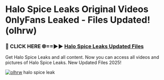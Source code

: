 # Halo Spice Leaks Original Videos 0nlyFans Leaked - Files Updated! (olhrw)

<h3>🔴 CLICK HERE 🌐==►► <a href="https://tinyurl.com/x26r9saj" rel="nofollow">Halo Spice Leaks Updated Files</a></h3>

Get Halo Spice Leaks and all content. Now you can access all videos and pictures of Halo Spice Leaks. New Updated Files 2025!

[![olhrw](https://i.imgur.com/LkgZPqh.gif)](https://tinyurl.com/x26r9saj)
halo spice leak